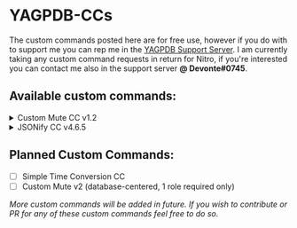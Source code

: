 # YAGPDB-CCs
The custom commands posted here are for free use, however if you do with to support me you can rep me in the [YAGPDB Support Server](https://discord.com/invite/4udtcA5).
I am currently taking any custom command requests in return for Nitro, if you're interested you can contact me also in the support server **@ Devonte#0745**.

## Available custom commands:

<details>
  <summary>Custom Mute CC v1.2</summary>
  <br>
  A selective channel mute custom command that works just like it sounds. It can be edited to also send messages in Mod-Log channels when used.
  </details>

<details>
  <summary>JSONify CC v4.6.5</summary>
  <br>
  Converts and outputs JSON format of messages, as well as IDs, message types, message snowflake, (etc). See README.md for more info.
</details>

## Planned Custom Commands:

- [ ] Simple Time Conversion CC
- [ ] Custom Mute v2 (database-centered, 1 role required only)

*More custom commands will be added in future. If you wish to contribute or PR for any of these custom commands feel free to do so.*
